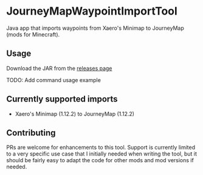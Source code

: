 # JourneyMapWaypointImportTool
Java app that imports waypoints from Xaero's Minimap to JourneyMap (mods for Minecraft).

## Usage
Download the JAR from the [releases page](https://github.com/damien5314/JourneyMapWaypointImportTool/releases)

TODO: Add command usage example

## Currently supported imports
- Xaero's Minimap (1.12.2) to JourneyMap (1.12.2)

## Contributing
PRs are welcome for enhancements to this tool. Support is currently limited to a very specific use case that I initially needed when writing the tool, but it should be fairly easy to adapt the code for other mods and mod versions if needed.

